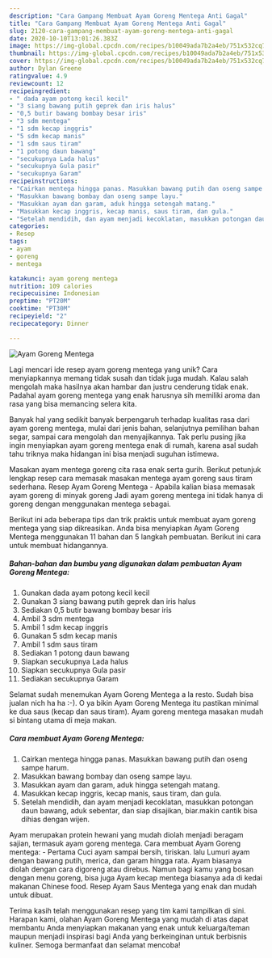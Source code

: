 ```yaml
---
description: "Cara Gampang Membuat Ayam Goreng Mentega Anti Gagal"
title: "Cara Gampang Membuat Ayam Goreng Mentega Anti Gagal"
slug: 2120-cara-gampang-membuat-ayam-goreng-mentega-anti-gagal
date: 2020-10-10T13:01:26.383Z
image: https://img-global.cpcdn.com/recipes/b10049ada7b2a4eb/751x532cq70/ayam-goreng-mentega-foto-resep-utama.jpg
thumbnail: https://img-global.cpcdn.com/recipes/b10049ada7b2a4eb/751x532cq70/ayam-goreng-mentega-foto-resep-utama.jpg
cover: https://img-global.cpcdn.com/recipes/b10049ada7b2a4eb/751x532cq70/ayam-goreng-mentega-foto-resep-utama.jpg
author: Dylan Greene
ratingvalue: 4.9
reviewcount: 12
recipeingredient:
- " dada ayam potong kecil kecil"
- "3 siang bawang putih geprek dan iris halus"
- "0,5 butir bawang bombay besar iris"
- "3 sdm mentega"
- "1 sdm kecap inggris"
- "5 sdm kecap manis"
- "1 sdm saus tiram"
- "1 potong daun bawang"
- "secukupnya Lada halus"
- "secukupnya Gula pasir"
- "secukupnya Garam"
recipeinstructions:
- "Cairkan mentega hingga panas. Masukkan bawang putih dan oseng sampe harum."
- "Masukkan bawang bombay dan oseng sampe layu."
- "Masukkan ayam dan garam, aduk hingga setengah matang."
- "Masukkan kecap inggris, kecap manis, saus tiram, dan gula."
- "Setelah mendidih, dan ayam menjadi kecoklatan, masukkan potongan daun bawang, aduk sebentar, dan siap disajikan, biar.makin cantik bisa dihias dengan wijen."
categories:
- Resep
tags:
- ayam
- goreng
- mentega

katakunci: ayam goreng mentega 
nutrition: 109 calories
recipecuisine: Indonesian
preptime: "PT20M"
cooktime: "PT30M"
recipeyield: "2"
recipecategory: Dinner

---
```



![Ayam Goreng Mentega](https://img-global.cpcdn.com/recipes/b10049ada7b2a4eb/751x532cq70/ayam-goreng-mentega-foto-resep-utama.jpg)

Lagi mencari ide resep ayam goreng mentega yang unik? Cara menyiapkannya memang tidak susah dan tidak juga mudah. Kalau salah mengolah maka hasilnya akan hambar dan justru cenderung tidak enak. Padahal ayam goreng mentega yang enak harusnya sih memiliki aroma dan rasa yang bisa memancing selera kita.

Banyak hal yang sedikit banyak berpengaruh terhadap kualitas rasa dari ayam goreng mentega, mulai dari jenis bahan, selanjutnya pemilihan bahan segar, sampai cara mengolah dan menyajikannya. Tak perlu pusing jika ingin menyiapkan ayam goreng mentega enak di rumah, karena asal sudah tahu triknya maka hidangan ini bisa menjadi suguhan istimewa.

Masakan ayam mentega goreng cita rasa enak serta gurih. Berikut petunjuk lengkap resep cara memasak masakan mentega ayam goreng saus tiram sederhana. Resep Ayam Goreng Mentega - Apabila kalian biasa memasak ayam goreng di minyak goreng Jadi ayam goreng mentega ini tidak hanya di goreng dengan menggunakan mentega sebagai.


Berikut ini ada beberapa tips dan trik praktis untuk membuat ayam goreng mentega yang siap dikreasikan. Anda bisa menyiapkan Ayam Goreng Mentega menggunakan 11 bahan dan 5 langkah pembuatan. Berikut ini cara untuk membuat hidangannya.

<!--inarticleads1-->

##### Bahan-bahan dan bumbu yang digunakan dalam pembuatan Ayam Goreng Mentega:

1. Gunakan  dada ayam potong kecil kecil
1. Gunakan 3 siang bawang putih geprek dan iris halus
1. Sediakan 0,5 butir bawang bombay besar iris
1. Ambil 3 sdm mentega
1. Ambil 1 sdm kecap inggris
1. Gunakan 5 sdm kecap manis
1. Ambil 1 sdm saus tiram
1. Sediakan 1 potong daun bawang
1. Siapkan secukupnya Lada halus
1. Siapkan secukupnya Gula pasir
1. Sediakan secukupnya Garam


Selamat sudah menemukan Ayam Goreng Mentega a la resto. Sudah bisa jualan nich ha ha :-). O ya bikin Ayam Goreng Mentega itu pastikan minimal ke dua saus (kecap dan saus tiram). Ayam goreng mentega masakan mudah si bintang utama di meja makan. 

<!--inarticleads2-->

##### Cara membuat Ayam Goreng Mentega:

1. Cairkan mentega hingga panas. Masukkan bawang putih dan oseng sampe harum.
1. Masukkan bawang bombay dan oseng sampe layu.
1. Masukkan ayam dan garam, aduk hingga setengah matang.
1. Masukkan kecap inggris, kecap manis, saus tiram, dan gula.
1. Setelah mendidih, dan ayam menjadi kecoklatan, masukkan potongan daun bawang, aduk sebentar, dan siap disajikan, biar.makin cantik bisa dihias dengan wijen.


Ayam merupakan protein hewani yang mudah diolah menjadi beragam sajian, termasuk ayam goreng mentega. Cara membuat Ayam Goreng mentega: - Pertama Cuci ayam sampai bersih, tiriskan. lalu Lumuri ayam dengan bawang putih, merica, dan garam hingga rata. Ayam biasanya diolah dengan cara digoreng atau direbus. Namun bagi kamu yang bosan dengan menu goreng, bisa juga Ayam kecap mentega biasanya ada di kedai makanan Chinese food. Resep Ayam Saus Mentega yang enak dan mudah untuk dibuat. 

Terima kasih telah menggunakan resep yang tim kami tampilkan di sini. Harapan kami, olahan Ayam Goreng Mentega yang mudah di atas dapat membantu Anda menyiapkan makanan yang enak untuk keluarga/teman maupun menjadi inspirasi bagi Anda yang berkeinginan untuk berbisnis kuliner. Semoga bermanfaat dan selamat mencoba!
